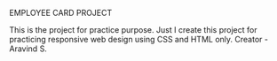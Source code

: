 
EMPLOYEE CARD PROJECT

This is the project for practice purpose.
Just I create this project for practicing responsive web design using CSS and HTML only.
Creator - Aravind S.